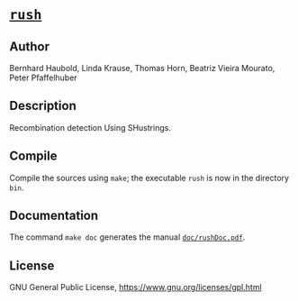 # [`rush`](https://owncloud.gwdg.de/index.php/s/ipd9GfIvaEKNgx4)
## Author
Bernhard Haubold, Linda Krause, Thomas Horn, Beatriz Vieira Mourato, Peter Pfaffelhuber
## Description
Recombination detection Using SHustrings.
## Compile
Compile the sources using `make`; the executable `rush` is now in the directory `bin`.
## Documentation
The command `make doc` generates the manual [`doc/rushDoc.pdf`](https://owncloud.gwdg.de/index.php/s/ipd9GfIvaEKNgx4).
## License
GNU General Public License, https://www.gnu.org/licenses/gpl.html
